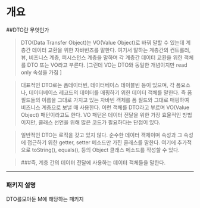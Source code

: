 # 개요

##DTO란 무엇인가



>DTO(Data Transfer Object)는 VO(Value Object)로 바꿔 말할 수 있는데
계층간 데이터 교환을 위한 자바빈즈를 말한다. 여기서 말하는 계층간의
컨트롤러, 뷰, 비즈니스 계층, 퍼시스턴스 계층을 말하며 각 계층간 데이터 교환을
위한 객체를 DTO 또는 VO라고 부른다.
[그런데 VO는 DTO와 동일한 개념이지만 read only 속성을 가짐 ]

>대표적인 DTO로는 폼데이터빈, 데이터베이스 테이블빈 등이 있으며, 각 폼요소나, 데이터베이스 레코드의 데이터를 매핑하기 위한
데이터 객체를 말한다. 즉 폼 필드들의 이름을 그대로 가지고 있는 자바빈 객체를 폼 필드와 그대로 매핑하여 비즈니스 계층으로
보낼 때 사용한다. 이런 객체를 DTO라고 부르며 VO(Value Object) 패턴이라고도 한다.
VO 패턴은 데이터 전달을 위한 가장 효율적인 방법이지만, 클래스 선언을 위해 많은 코드가 필요하다는 단점이 있다.

>일반적인 DTO는 로직을 갖고 있지 않다. 순수한 데이터 객체이며 속성과 그 속성에 접근하기 위한 getter, setter 메소드만
가진 클래스를 말한다. 여기에 추가적으로 toString(), equals(), 등의 Object 클래스 메소드를 작성할 수 있다.

>###즉, 계층 간의 데이터 전달에 사용하는 데이터 객체들을 말한다.


* * *


### 패키지 설명
DTO를모아둔 M에 해당하는 패키지
